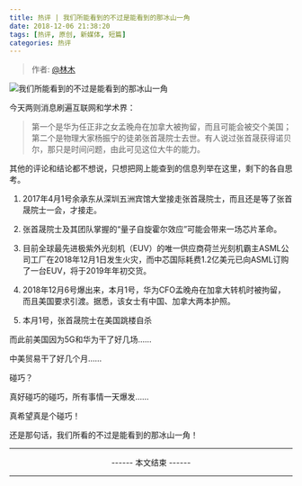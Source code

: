 ```yaml
---
title: 热评 | 我们所能看到的不过是能看到的那冰山一角
date: 2018-12-06 21:38:20
tags: [热评, 原创, 新媒体, 短篇]
categories: 热评
---
```


> 作者: [@林木](http://weibo.com/paigu77)

![我们所能看到的不过是能看到的那冰山一角](http://cdn.hunxi99.com/20181206.jpg)

今天两则消息刷遍互联网和学术界：

> 第一个是华为任正非之女孟晚舟在加拿大被拘留，而且可能会被交个美国；
> 第二个是物理大家杨振宁的徒弟张首晟院士去世。有人说过张首晟获得诺贝尔，那只是时间问题，由此可见这位大牛的能力。

其他的评论和结论都不想说，只想把网上能查到的信息列举在这里，剩下的各自思考。

1. 2017年4月1号余承东从深圳五洲宾馆大堂接走张首晟院士，而且还是等了张首晟院士一会，才接走。

2. 张首晟院士及其团队掌握的“量子自旋霍尔效应”可能会带来一场芯片革命。

3. 目前全球最先进极紫外光刻机（EUV）的唯一供应商荷兰光刻机霸主ASML公司工厂在2018年12月1日发生火灾，而中芯国际耗费1.2亿美元已向ASML订购了一台EUV，将于2019年年初交货。

4. 2018年12月6号爆出来，本月1号，华为CFO孟晚舟在加拿大转机时被拘留，而且美国要求引渡。据悉，该女士有中国、加拿大两本护照。

5. 本月1号，张首晟院士在美国跳楼自杀

而此前美国因为5G和华为干了好几场……

中美贸易干了好几个月……

碰巧？

真好碰巧的碰巧，所有事情一天爆发……

真希望真是个碰巧！

还是那句话，我们所看的不过是能看到的那冰山一角！

---

<center> ------ 本文结束 ------ </center>

---
